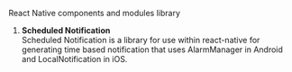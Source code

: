 React Native components and modules library

1. <b>Scheduled Notification</b><br>
Scheduled Notification is a library for use within react-native for generating time based
notification that uses AlarmManager in Android and LocalNotification in iOS.<br>



